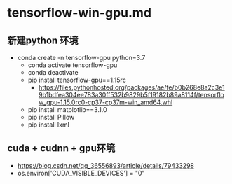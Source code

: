 # tensorflow-win-gpu.md


##  新建python 环境
*	conda create -n tensorflow-gpu python=3.7
	*	conda activate tensorflow-gpu
	*	conda deactivate
	*	pip install tensorflow-gpu==1.15rc
		*	https://files.pythonhosted.org/packages/ae/fe/b0b268e8a2c3e19b1bdfea304ee783a30ff532b9829b5f19182b89a8114f/tensorflow_gpu-1.15.0rc0-cp37-cp37m-win_amd64.whl
	*	pip install matplotlib==3.1.0
	*	pip install Pillow
	*   pip install lxml


##   cuda + cudnn  + gpu环境
*	https://blog.csdn.net/qq_36556893/article/details/79433298
*	os.environ['CUDA_VISIBLE_DEVICES'] = "0"